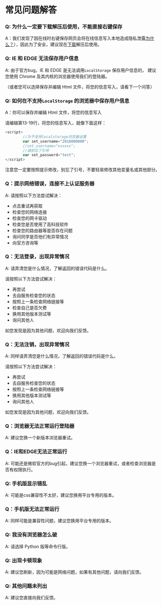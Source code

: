 # 常见问题解答

### Q: 为什么一定要下载解压后使用，不能直接右键保存

A：我们发现了因在线时右键保存网页会将在线信息写入本地造成隐私泄露<a href="https://github.com/ehaut/ehaut/issues/4">为什么？</a>），因此为了安全，建议现在<a href="https://raw.githubusercontent.com/ehaut/ehaut/master/download/lastest.zip">下载</a>解压后使用。


### Q: IE 和 EDGE 无法保存用户信息

A: 由于官方bug，IE 和 EDGE 是无法调用`LocalStorage` 保存用户信息的，
   建议您使用 Chrome 及其内核的浏览器使用我们的登陆器。
   
   （或者您可以选择保存并编辑 Html 文件，将您的信息写入，请看下一个问答）
 
### Q: 如何在不支持`LocalStorage` 的浏览器中保存用户信息

A：你可以保存并编辑 Html 文件，将您的信息写入

请编辑第13-19行，将您的信息写入，就像下面这样：

```javascript
<script>
		//为不支持localstorage浏览器设置
		var set_username="2016000000";
		//set_username="xxxxxx"; 
		//请别忘了引号
		var set_password="test";
</script>
```

注意您一定要按照提示修改，别忘了引号，不要轻易修改其他变量名或其他部分。

### Q：提示网络错误，连接不上认证服务器

A: 请按照以下方法尝试解决：
- 点击重试再获取
- 检查您的网络连接
- 检查您的网卡驱动
- 检查您是否使用了高科技软件
- 检查您的路由器等是否存在问题
- 询问同学是否他们有异常情况
- 向官方咨询等

### Q：无法登录，出现异常情况

A: 请弄清您是什么情况，了解返回的错误代码是什么。

请按照以下方法尝试解决：
- 再尝试
- 去自服务检查您的状态
- 按照上一条检查网络链接等
- 检查自己是否欠费
- 换用其他版本测试等
- 询问其他人

如您发现是因为其他问题，欢迎向我们反馈。

### Q：无法注销，出现异常情况

A: 同样请弄清您是什么情况，了解返回的错误代码是什么。

 请按照以下方法尝试解决：
 - 再尝试
 - 去自服务检查您的状态
 - 按照上一条检查网络链接等
 - 换用其他版本测试等
 - 询问其他人

如您发现是因为其他问题，欢迎向我们反馈。
  
### Q：浏览器无法正常运行登陆器

A: 建议您换一个新版本浏览器重试。

### Q：IE和EDGE无法正常运行

A: 可能还是微软官方的bug引起，建议您换一个浏览器重试，或者检查浏览器是否有权限执行。

### Q: 手机版显示错乱

A: 可能是css兼容性不太好，建议您换用平台专用的版本。

### Q：手机版无法正常运行

A: 同样可能是兼容性问题，建议您换用平台专用的版本。

### Q: 我没有浏览器怎么破

A: 请选择 Python 版等命令行版。

### Q: 出现卡顿现象

A: 建议您刷新，因为可能是网络问题，如果有其他问题，请向我们反馈。

### Q: 其他问题未列出

A: 建议您直接向我们反馈。

